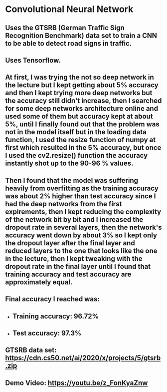 # Convolutional Neural Network

## Uses the GTSRB (German Traffic Sign Recognition Benchmark) data set to train a CNN to be able to detect road signs in traffic.

## Uses Tensorflow.

## At first, I was trying the not so deep network in the lecture but I kept getting about 5% accuracy and then I kept trying more deep networks but the accuracy still didn't increase, then I searched for some deep networks architecture online and used some of them but accuracy kept at about 5%, until I finally found out that the problem was not in the model itself but in the loading data function, I used the resize function of numpy at first which resulted in the 5% accuracy, but once I used the cv2.resize() function the accuracy instantly shot up to the 90-96 % values.

## Then I found that the model was suffering heavily from overfitting as the training accuracy was about 2% higher than test accuracy since I had the deep networks from the first expirements, then I kept reducing the complexity of the network bit by bit and I increased the dropout rate in several layers, then the network's accuracy went down by about 3% so I kept only the dropout layer after the final layer and reduced layers to the one that looks like the one in the lecture, then I kept tweaking with the dropout rate in the final layer until I found that training accuracy and test accuracy are approximately equal.

## Final accuracy I reached was:
 * ## Training accuracy: 96.72%
 * ## Test accuracy: 97.3%

## GTSRB data set: https://cdn.cs50.net/ai/2020/x/projects/5/gtsrb.zip

## Demo Video: https://youtu.be/z_FonKyaZnw

